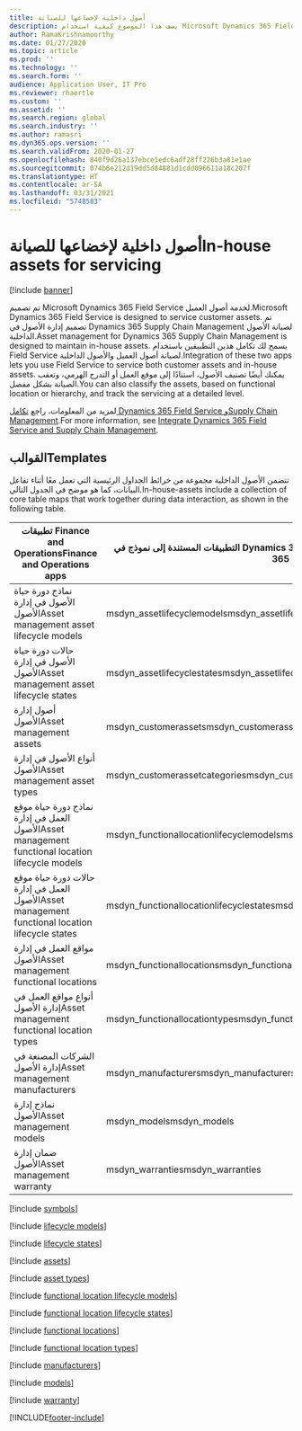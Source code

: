 ```yaml
---
title: أصول داخلية لإخضاعها للصيانة
description: يصف هذا الموضوع كيفية استخدام Microsoft Dynamics 365 Field Service لمعالجة أصول العميل والأصول الداخلية.
author: RamaKrishnamoorthy
ms.date: 01/27/2020
ms.topic: article
ms.prod: ''
ms.technology: ''
ms.search.form: ''
audience: Application User, IT Pro
ms.reviewer: rhaertle
ms.custom: ''
ms.assetid: ''
ms.search.region: global
ms.search.industry: ''
ms.author: ramasri
ms.dyn365.ops.version: ''
ms.search.validFrom: 2020-01-27
ms.openlocfilehash: 040f9d26a137ebce1edc6adf28ff226b3a81e1ae
ms.sourcegitcommit: 074b6e212d19dd5d84881d1cdd096611a18c207f
ms.translationtype: HT
ms.contentlocale: ar-SA
ms.lasthandoff: 03/31/2021
ms.locfileid: "5748583"
---
```

# <a name="in-house-assets-for-servicing"></a><span data-ttu-id="de96e-103">أصول داخلية لإخضاعها للصيانة</span><span class="sxs-lookup"><span data-stu-id="de96e-103">In-house assets for servicing</span></span>

[!include [banner](../../includes/banner.md)]



<span data-ttu-id="de96e-104">تم تصميم Microsoft Dynamics 365 Field Service لخدمة أصول العميل.</span><span class="sxs-lookup"><span data-stu-id="de96e-104">Microsoft Dynamics 365 Field Service is designed to service customer assets.</span></span> <span data-ttu-id="de96e-105">تم تصميم إدارة الأصول في Dynamics 365 Supply Chain Management لصيانة الأصول الداخلية.</span><span class="sxs-lookup"><span data-stu-id="de96e-105">Asset management for Dynamics 365 Supply Chain Management is designed to maintain in-house assets.</span></span> <span data-ttu-id="de96e-106">يسمح لك تكامل هذين التطبيقين باستخدام Field Service لصيانة أصول العميل والأصول الداخلية.</span><span class="sxs-lookup"><span data-stu-id="de96e-106">Integration of these two apps lets you use Field Service to service both customer assets and in-house assets.</span></span> <span data-ttu-id="de96e-107">يمكنك أيضًا تصنيف الأصول، استنادًا إلى موقع العمل أو التدرج الهرمي، وتعقب الصيانة بشكل مفصل.</span><span class="sxs-lookup"><span data-stu-id="de96e-107">You can also classify the assets, based on functional location or hierarchy, and track the servicing at a detailed level.</span></span>

<span data-ttu-id="de96e-108">لمزيد من المعلومات، راجع [تكامل Dynamics 365 Field Service وSupply Chain Management](https://docs.microsoft.com/dynamics365/field-service/supply-chain-field-service-integration).</span><span class="sxs-lookup"><span data-stu-id="de96e-108">For more information, see [Integrate Dynamics 365 Field Service and Supply Chain Management](https://docs.microsoft.com/dynamics365/field-service/supply-chain-field-service-integration).</span></span>

## <a name="templates"></a><span data-ttu-id="de96e-109">القوالب</span><span class="sxs-lookup"><span data-stu-id="de96e-109">Templates</span></span>

<span data-ttu-id="de96e-110">تتضمن الأصول الداخلية مجموعة من خرائط الجداول الرئيسية التي تعمل معًا أثناء تفاعل البيانات، كما هو موضح في الجدول التالي.</span><span class="sxs-lookup"><span data-stu-id="de96e-110">In-house-assets include a collection of core table maps that work together during data interaction, as shown in the following table.</span></span>

| <span data-ttu-id="de96e-111">تطبيقات Finance and Operations</span><span class="sxs-lookup"><span data-stu-id="de96e-111">Finance and Operations apps</span></span> | <span data-ttu-id="de96e-112">التطبيقات المستندة إلى نموذج في Dynamics 365</span><span class="sxs-lookup"><span data-stu-id="de96e-112">Model-driven apps in Dynamics 365</span></span> | <span data-ttu-id="de96e-113">‏‏الوصف</span><span class="sxs-lookup"><span data-stu-id="de96e-113">Description</span></span> |
|-----------------------------|-----------------------------------|-------------|
| <span data-ttu-id="de96e-114">نماذج دورة حياة الأصول في إدارة الأصول</span><span class="sxs-lookup"><span data-stu-id="de96e-114">Asset management asset lifecycle models</span></span> | <span data-ttu-id="de96e-115">msdyn\_assetlifecyclemodels</span><span class="sxs-lookup"><span data-stu-id="de96e-115">msdyn\_assetlifecyclemodels</span></span> | |
| <span data-ttu-id="de96e-116">حالات دورة حياة الأصول في إدارة الأصول</span><span class="sxs-lookup"><span data-stu-id="de96e-116">Asset management asset lifecycle states</span></span> | <span data-ttu-id="de96e-117">msdyn\_assetlifecyclestates</span><span class="sxs-lookup"><span data-stu-id="de96e-117">msdyn\_assetlifecyclestates</span></span> | |
| <span data-ttu-id="de96e-118">أصول إدارة الأصول</span><span class="sxs-lookup"><span data-stu-id="de96e-118">Asset management assets</span></span> | <span data-ttu-id="de96e-119">msdyn\_customerassets</span><span class="sxs-lookup"><span data-stu-id="de96e-119">msdyn\_customerassets</span></span> | |
| <span data-ttu-id="de96e-120">أنواع الأصول في إدارة الأصول</span><span class="sxs-lookup"><span data-stu-id="de96e-120">Asset management asset types</span></span> | <span data-ttu-id="de96e-121">msdyn\_customerassetcategories</span><span class="sxs-lookup"><span data-stu-id="de96e-121">msdyn\_customerassetcategories</span></span> | |
| <span data-ttu-id="de96e-122">نماذج دورة حياة موقع العمل في إدارة الأصول</span><span class="sxs-lookup"><span data-stu-id="de96e-122">Asset management functional location lifecycle models</span></span> | <span data-ttu-id="de96e-123">msdyn\_functionallocationlifecyclemodels</span><span class="sxs-lookup"><span data-stu-id="de96e-123">msdyn\_functionallocationlifecyclemodels</span></span> | |
| <span data-ttu-id="de96e-124">حالات دورة حياة موقع العمل في إدارة الأصول</span><span class="sxs-lookup"><span data-stu-id="de96e-124">Asset management functional location lifecycle states</span></span> | <span data-ttu-id="de96e-125">msdyn\_functionallocationlifecyclestates</span><span class="sxs-lookup"><span data-stu-id="de96e-125">msdyn\_functionallocationlifecyclestates</span></span> | |
| <span data-ttu-id="de96e-126">مواقع العمل في إدارة الأصول</span><span class="sxs-lookup"><span data-stu-id="de96e-126">Asset management functional locations</span></span> | <span data-ttu-id="de96e-127">msdyn\_functionallocations</span><span class="sxs-lookup"><span data-stu-id="de96e-127">msdyn\_functionallocations</span></span> | |
| <span data-ttu-id="de96e-128">أنواع مواقع العمل في إدارة الأصول</span><span class="sxs-lookup"><span data-stu-id="de96e-128">Asset management functional location types</span></span> | <span data-ttu-id="de96e-129">msdyn\_functionallocationtypes</span><span class="sxs-lookup"><span data-stu-id="de96e-129">msdyn\_functionallocationtypes</span></span> | |
| <span data-ttu-id="de96e-130">الشركات المصنعة في إدارة الأصول</span><span class="sxs-lookup"><span data-stu-id="de96e-130">Asset management manufacturers</span></span> | <span data-ttu-id="de96e-131">msdyn\_manufacturers</span><span class="sxs-lookup"><span data-stu-id="de96e-131">msdyn\_manufacturers</span></span> | |
| <span data-ttu-id="de96e-132">نماذج إدارة الأصول</span><span class="sxs-lookup"><span data-stu-id="de96e-132">Asset management models</span></span> | <span data-ttu-id="de96e-133">msdyn\_models</span><span class="sxs-lookup"><span data-stu-id="de96e-133">msdyn\_models</span></span> | |
| <span data-ttu-id="de96e-134">ضمان إدارة الأصول</span><span class="sxs-lookup"><span data-stu-id="de96e-134">Asset management warranty</span></span> | <span data-ttu-id="de96e-135">msdyn\_warranties</span><span class="sxs-lookup"><span data-stu-id="de96e-135">msdyn\_warranties</span></span> | |

[!include [symbols](../../includes/dual-write-symbols.md)]

[!include [lifecycle models](includes/AssetManagementAssetLifecycleModels-msdyn-assetlifecyclemodels.md)]

[!include [lifecycle states](includes/AssetManagementAssetLifecycleStates-msdyn-assetlifecyclestates.md)]

[!include [assets](includes/AssetManagementAssets-msdyn-customerassets.md)]

[!include [asset types](includes/AssetManagementAssetTypes-msdyn-customerassetcategories.md)]

[!include [functional location lifecycle models](includes/AssetManagementFunctionalLocationLifecycleModels-msdyn-functionallocationlifecyclemodels.md)]

[!include [functional location lifecycle states](includes/AssetManagementFunctionalLocationLifecycleStates-msdyn-functionallocationlifecyclestates.md)]

[!include [functional locations](includes/AssetManagementFunctionalLocations-msdyn-functionallocations.md)]

[!include [functional location types](includes/AssetManagementFunctionalLocationTypes-msdyn-functionallocationtypes.md)]

[!include [manufacturers](includes/AssetManagementManufacturers-msdyn-manufacturers.md)]

[!include [models](includes/AssetManagementModels-msdyn-models.md)]

[!include [warranty](includes/AssetManagementWarranty-msdyn-warranties.md)]


[!INCLUDE[footer-include](../../../../includes/footer-banner.md)]